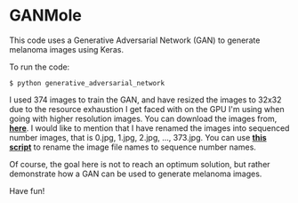 # GANMole
This code uses a Generative Adversarial Network (GAN) to generate melanoma images using Keras.

To run the code:

`$ python generative_adversarial_network`

I used 374 images to train the GAN, and have resized the images to 32x32 due to the resource exhaustion I get faced with on the GPU I'm using when going with higher resolution images. You can download the images from, <a href="https://drive.google.com/drive/folders/14r8ivbgGk4wEH8JXESXS30ONOz0oAZC4?usp=sharing"><strong>here</strong></a>. I would like to mention that I have renamed the images into sequenced number images, that is 0.jpg, 1.jpg, 2.jpg, ..., 373.jpg. You can use <a href="https://github.com/abderhasan/rename_image_files_to_sequence_number_name"><strong>this script</strong></a> to rename the image file names to sequence number names.

Of course, the goal here is not to reach an optimum solution, but rather demonstrate how a GAN can be used to generate melanoma images.

Have fun!
